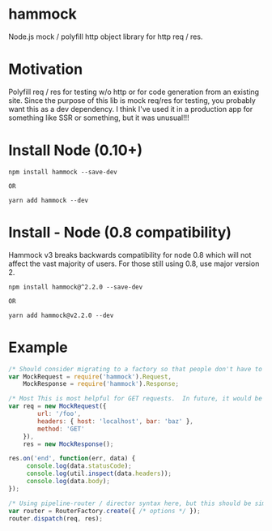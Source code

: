 # hammock

Node.js mock / polyfill http object library for http req / res.  

# Motivation

Polyfill req / res for testing w/o http or for code generation from an existing site. Since the purpose of this lib is mock req/res for testing, you probably want this as a dev dependency. I think I've used it in a production app for something like SSR or something, but it was unusual!!! 

# Install Node (0.10+)

```
npm install hammock --save-dev

OR 

yarn add hammock --dev
```

# Install - Node (0.8 compatibility)

Hammock v3 breaks backwards compatibility for node 0.8 which
will not affect the vast majority of users. For those still
using 0.8, use major version 2.

```
npm install hammock@^2.2.0 --save-dev

OR 

yarn add hammock@v2.2.0 --dev
```


# Example


```js
/* Should consider migrating to a factory so that people don't have to guess whether to use new or not */
var MockRequest = require('hammock').Request,
    MockResponse = require('hammock').Response;

/* Most This is most helpful for GET requests.  In future, it would be nice to polyfill body parsing events. */
var req = new MockRequest({
        url: '/foo',
        headers: { host: 'localhost', bar: 'baz' },
        method: 'GET'
    }),
    res = new MockResponse();

res.on('end', function(err, data) {
     console.log(data.statusCode);
     console.log(util.inspect(data.headers));
     console.log(data.body);
});

/* Using pipeline-router / director syntax here, but this should be simple with express. */
var router = RouterFactory.create({ /* options */ });
router.dispatch(req, res);

```
